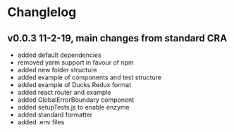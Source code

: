 # Changlelog
## v0.0.3 11-2-19, main changes from standard CRA
+ added default dependencies
+ removed yarm support in favour of npm
+ added new folder structure
+ added example of components and test structure
+ added example of Ducks Redux format
+ added react router and example
+ added GlobalErrorBoundary component
+ added setupTests.js to enable enzyme
+ added standard formatter
+ added .env files